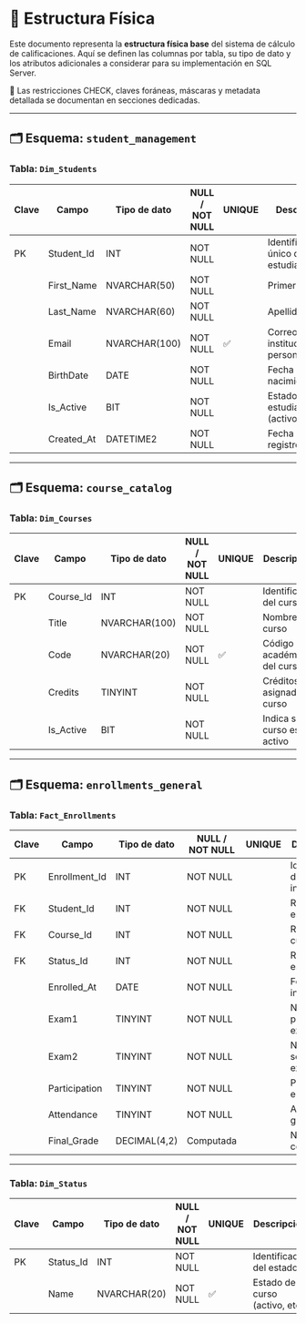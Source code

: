 # 🔧 Estructura Física

Este documento representa la **estructura física base** del sistema de cálculo de calificaciones. Aquí se definen las columnas por tabla, su tipo de dato y los atributos adicionales a considerar para su implementación en SQL Server.

📌 Las restricciones CHECK, claves foráneas, máscaras y metadata detallada se documentan en secciones dedicadas.

---

## 🗂️ Esquema: `student_management`

### Tabla: `Dim_Students`

| Clave | Campo       | Tipo de dato   | NULL / NOT NULL | UNIQUE | Descripción                            |
|-------|-------------|----------------|------------------|--------|----------------------------------------|
| PK    | Student_Id  | INT            | NOT NULL         |        | Identificador único del estudiante     |
|       | First_Name  | NVARCHAR(50)   | NOT NULL         |        | Primer nombre                          |
|       | Last_Name   | NVARCHAR(60)   | NOT NULL         |        | Apellido                               |
|       | Email       | NVARCHAR(100)  | NOT NULL         | ✅     | Correo institucional o personal        |
|       | BirthDate   | DATE           | NOT NULL         |        | Fecha de nacimiento                    |
|       | Is_Active   | BIT            | NOT NULL         |        | Estado del estudiante (activo/inactivo)|
|       | Created_At  | DATETIME2      | NOT NULL         |        | Fecha de registro                      |

---

## 🗂️ Esquema: `course_catalog`

### Tabla: `Dim_Courses`

| Clave | Campo     | Tipo de dato    | NULL / NOT NULL | UNIQUE | Descripción                          |
|-------|-----------|------------------|------------------|--------|--------------------------------------|
| PK    | Course_Id | INT              | NOT NULL         |        | Identificador del curso              |
|       | Title     | NVARCHAR(100)    | NOT NULL         |        | Nombre del curso                     |
|       | Code      | NVARCHAR(20)     | NOT NULL         | ✅     | Código académico del curso           |
|       | Credits   | TINYINT          | NOT NULL         |        | Créditos asignados al curso          |
|       | Is_Active | BIT              | NOT NULL         |        | Indica si el curso está activo       |

---

## 🗂️ Esquema: `enrollments_general`

### Tabla: `Fact_Enrollments`

| Clave | Campo        | Tipo de dato    | NULL / NOT NULL | UNIQUE | Descripción                                 |
|-------|--------------|------------------|------------------|--------|---------------------------------------------|
| PK    | Enrollment_Id| INT              | NOT NULL         |        | Identificador de la inscripción             |
| FK    | Student_Id   | INT              | NOT NULL         |        | Relación al estudiante                      |
| FK    | Course_Id    | INT              | NOT NULL         |        | Relación al curso                           |
| FK    | Status_Id    | INT              | NOT NULL         |        | Relación al estado                          |
|       | Enrolled_At  | DATE             | NOT NULL         |        | Fecha de inscripción                        |
|       | Exam1        | TINYINT          | NOT NULL         |        | Nota del primer examen                      |
|       | Exam2        | TINYINT          | NOT NULL         |        | Nota del segundo examen                     |
|       | Participation| TINYINT          | NOT NULL         |        | Participación en clase                      |
|       | Attendance   | TINYINT          | NOT NULL         |        | Asistencia general                          |
|       | Final_Grade  | DECIMAL(4,2)     | Computada        |        | Nota final computada                        |

---

### Tabla: `Dim_Status`

| Clave | Campo     | Tipo de dato   | NULL / NOT NULL | UNIQUE | Descripción                      |
|-------|-----------|----------------|------------------|--------|----------------------------------|
| PK    | Status_Id | INT            | NOT NULL         |        | Identificador del estado         |
|       | Name      | NVARCHAR(20)   | NOT NULL         | ✅     | Estado del curso (activo, etc.)  |